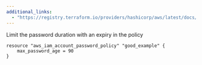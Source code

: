 ```yaml
---
additional_links: 
  - "https://registry.terraform.io/providers/hashicorp/aws/latest/docs/resources/iam_account_password_policy"
---
```


Limit the password duration with an expiry in the policy

```hcl
resource "aws_iam_account_password_policy" "good_example" {
	max_password_age = 90
}
```
